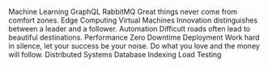 Machine Learning GraphQL RabbitMQ Great things never come from comfort zones. Edge Computing Virtual Machines Innovation distinguishes between a leader and a follower. Automation Difficult roads often lead to beautiful destinations. Performance Zero Downtime Deployment
Work hard in silence, let your success be your noise. Do what you love and the money will follow. Distributed Systems Database Indexing Load Testing
